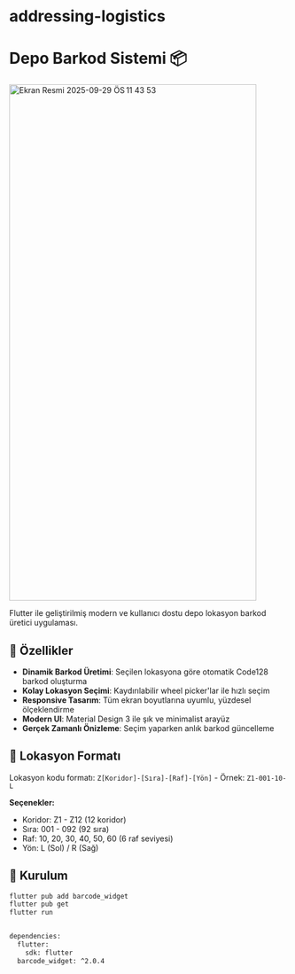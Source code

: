 # addressing-logistics



# Depo Barkod Sistemi 📦
<img  class="margin 0 auto" width="446" height="932" alt="Ekran Resmi 2025-09-29 ÖS 11 43 53" src="https://github.com/user-attachments/assets/6c821e0b-8a80-485a-9bec-0d01755044e4" />


Flutter ile geliştirilmiş modern ve kullanıcı dostu depo lokasyon barkod üretici uygulaması.


## 🎯 Özellikler

- **Dinamik Barkod Üretimi**: Seçilen lokasyona göre otomatik Code128 barkod oluşturma
- **Kolay Lokasyon Seçimi**: Kaydırılabilir wheel picker'lar ile hızlı seçim
- **Responsive Tasarım**: Tüm ekran boyutlarına uyumlu, yüzdesel ölçeklendirme
- **Modern UI**: Material Design 3 ile şık ve minimalist arayüz
- **Gerçek Zamanlı Önizleme**: Seçim yaparken anlık barkod güncelleme

## 📱 Lokasyon Formatı

Lokasyon kodu formatı: `Z[Koridor]-[Sıra]-[Raf]-[Yön]` - Örnek: `Z1-001-10-L`

**Seçenekler:**
- Koridor: Z1 - Z12 (12 koridor)
- Sıra: 001 - 092 (92 sıra)
- Raf: 10, 20, 30, 40, 50, 60 (6 raf seviyesi)
- Yön: L (Sol) / R (Sağ)

## 🚀 Kurulum
```bash
flutter pub add barcode_widget
flutter pub get
flutter run


dependencies:
  flutter:
    sdk: flutter
  barcode_widget: ^2.0.4

